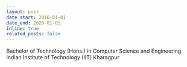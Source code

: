```yaml
---
layout: post
date_start: 2016-01-01
date_end: 2020-01-01
inline: true
related_posts: false
---
```


Bachelor of Technology (Hons.) in Computer Science and Engineering <br> Indian Institute of Technology (IIT) Kharagpur
